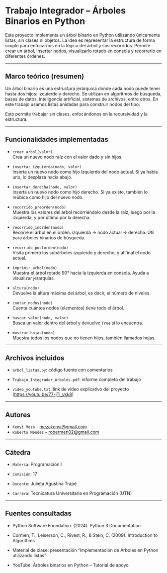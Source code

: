 # Trabajo Integrador – Árboles Binarios en Python

Este proyecto implementa un árbol binario en Python utilizando únicamente listas, sin clases ni objetos. La idea es representar la estructura de forma simple para enfocarnos en la lógica del árbol y sus recorridos. Permite crear un árbol, insertar nodos, visualizarlo rotado en consola y recorrerlo en diferentes órdenes.

---

## Marco teórico (resumen)

Un árbol binario es una estructura jerárquica donde cada nodo puede tener hasta dos hijos: izquierdo y derecho. Se utilizan en algoritmos de búsqueda, bases de datos, inteligencia artificial, sistemas de archivos, entre otros. En este trabajo usamos listas anidadas para construir nodos del tipo:


Esto permite trabajar sin clases, enfocándonos en la recursividad y la estructura.

---

## Funcionalidades implementadas

- `crear_arbol(valor)`  
  Crea un nuevo nodo raíz con el valor dado y sin hijos.

- `insertar_izquierda(nodo, valor)`  
  Inserta un nuevo nodo como hijo izquierdo del nodo actual. Si ya había uno, lo desplaza hacia abajo.

- `insertar_derecha(nodo, valor)`  
  Inserta un nuevo nodo como hijo derecho. Si ya existe, también lo reubica como hijo del nuevo nodo.

- `recorrido_preorden(nodo)`  
  Muestra los valores del árbol recorriéndolo desde la raíz, luego por la izquierda, y por último por la derecha.

- `recorrido_inorden(nodo)`  
  Recorre el árbol en el orden: izquierda → nodo actual → derecha. Útil para árboles binarios de búsqueda.

- `recorrido_postorden(nodo)`  
  Visita primero los subárboles izquierdo y derecho, y al final el nodo actual.

- `imprimir_arbol(nodo)`  
  Muestra el árbol rotado 90° hacia la izquierda en consola. Ayuda a visualizar jerarquías.

- `altura(nodo)`  
  Devuelve la altura máxima del árbol, es decir, el número de niveles.

- `contar_nodos(nodo)`  
  Cuenta cuántos nodos (elementos) tiene todo el árbol.

- `buscar_valor(nodo, valor)`  
  Busca un valor dentro del árbol y devuelve `True` si lo encuentra.

- `mostrar_hojas(nodo)`  
  Muestra todos los nodos que no tienen hijos, también llamados hojas.

---

## Archivos incluidos

- `arbol_listas.py`: código fuente con comentarios

- `Trabajo_Integrador_Arboles.pdf`: informe completo del trabajo

- `video_youtube.txt`: link de video explicativo del proyecto 
   (https://youtu.be/77-jTl_vkk8)

---

## Autores

- `Kenyi Meza` – mezakenyi@gmail.com
- `Roberto Méndez` – robermen02@gmail.com

---

## Cátedra

- `Materia`: Programación I

- `Comisión`: 17

- `Docente`: Julieta Agustina Trapé

- `Carrera`: Tecnicatura Universitaria en Programación (UTN)

---

## Fuentes consultadas

- Python Software Foundation. (2024). Python 3 Documentation

- Cormen, T., Leiserson, C., Rivest, R., & Stein, C. (2009). Introduction to Algorithms

- Material de clase: presentación “Implementación de Árboles en Python utilizando listas”

- YouTube: Árboles binarios en Python – Tutorial de apoyo